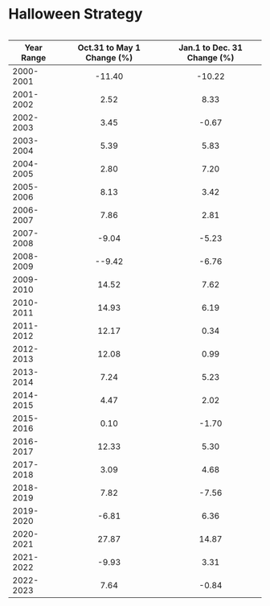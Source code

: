 # Halloween Strategy

```

```
| Year Range    | Oct.31 to May 1 Change (%) |Jan.1 to Dec. 31 Change (%) |
| ------------- |:--------------------------:|:--------------------------:|
| 2000-2001     | -11.40                     | -10.22                     |
| 2001-2002     | 2.52                       | 8.33                       |
| 2002-2003     | 3.45                       | -0.67                      |
| 2003-2004     | 5.39                       |  5.83                      |
| 2004-2005     | 2.80                       |  7.20                      |
| 2005-2006     | 8.13                       |  3.42                      |
| 2006-2007     | 7.86                       |  2.81                      |
| 2007-2008     | -9.04                      |  -5.23                     |
| 2008-2009     | --9.42                     |  -6.76                    |
| 2009-2010     | 14.52                      |   7.62                     |
| 2010-2011     | 14.93                      |   6.19                     |
| 2011-2012     | 12.17                      |              0.34          |
| 2012-2013     | 12.08                      |       0.99                 |
| 2013-2014     | 7.24                       |          5.23              |
| 2014-2015     | 4.47                       |           2.02             |
| 2015-2016     | 0.10                       |              -1.70         |
| 2016-2017     | 12.33                      |               5.30         |
| 2017-2018     | 3.09                       |               4.68         |
| 2018-2019     | 7.82                       |           -7.56            |
| 2019-2020     | -6.81                      |          6.36              |
| 2020-2021     | 27.87                      |         14.87              |
| 2021-2022     | -9.93                      |           3.31             |
| 2022-2023     | 7.64                       |           -0.84            |
